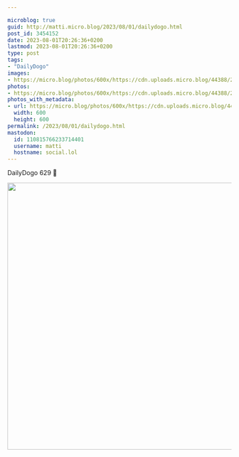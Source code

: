 ```yaml
---

microblog: true
guid: http://matti.micro.blog/2023/08/01/dailydogo.html
post_id: 3454152
date: 2023-08-01T20:26:36+0200
lastmod: 2023-08-01T20:26:36+0200
type: post
tags:
- "DailyDogo"
images:
- https://micro.blog/photos/600x/https://cdn.uploads.micro.blog/44388/2023/e6760d76c5f04092b2548c0a7b845fbc.jpg
photos:
- https://micro.blog/photos/600x/https://cdn.uploads.micro.blog/44388/2023/e6760d76c5f04092b2548c0a7b845fbc.jpg
photos_with_metadata:
- url: https://micro.blog/photos/600x/https://cdn.uploads.micro.blog/44388/2023/e6760d76c5f04092b2548c0a7b845fbc.jpg
  width: 600
  height: 600
permalink: /2023/08/01/dailydogo.html
mastodon:
  id: 110815766233714401
  username: matti
  hostname: social.lol
---
```

DailyDogo 629 🐶

<img src="/media/uploads/2023/e6760d76c5f04092b2548c0a7b845fbc.jpg" width="600" height="600" alt="" />
